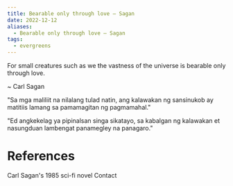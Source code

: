 ```yaml
---
title: Bearable only through love — Sagan
date: 2022-12-12
aliases:
  - Bearable only through love — Sagan
tags:
  - evergreens
---
```

For small creatures such as we the vastness of the universe is bearable only through love.

~ Carl Sagan

"Sa mga maliliit na nilalang tulad natin, ang kalawakan ng sansinukob ay matitiis lamang sa pamamagitan ng pagmamahal."

"Ed angkekelag ya pipinalsan singa sikatayo, sa kabalgan ng kalawakan et nasungduan lambengat panamegley na panagaro."

# References

Carl Sagan's 1985 sci-fi novel Contact